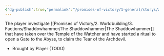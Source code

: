 ```yaml
---
{"dg-publish":true,"permalink":"/promises-of-victory/1-general/storys/artifact-of-chaos/","title":"Artifact of Chaos","noteIcon":"Arc"}
---
```







The player investigate [[Promises of Victory/2. Worldbuilding/3. Factions/Shaddowhammer/The Shaddowhammer\|The Shaddowhammer]] that have taken over the Temple of the Watcher and have started a ritual to open a Gate to the Abyss, to claim the Tear of the Archdevil.

- Brought by Player (TODO)